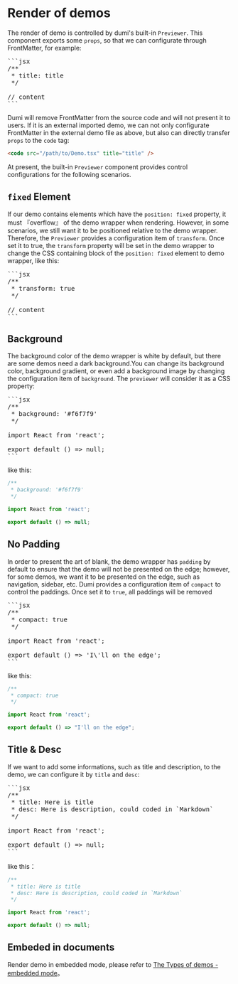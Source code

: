 # Render of demos

The render of demo is controlled by dumi's built-in `Previewer`. This component exports some `props`, so that we can configurate through FrontMatter, for example:

<pre>
```jsx
/**
 * title: title
 */

// content
```
</pre>

Dumi will remove FrontMatter from the source code and will not present it to users. If it is an external imported demo, we can not only configurate FrontMatter in the external demo file as above, but also can directly transfer `props` to the `code` tag:

```html
<code src="/path/to/Demo.tsx" title="title" />
```

At present, the built-in `Previewer` component provides control configurations for the following scenarios.

## `fixed` Element

If our demo contains elements which have the `position: fixed` property, it must 『overflow』 of the demo wrapper when rendering. However, in some scenarios, we still want it to be positioned relative to the demo wrapper. Therefore, the `Previewer` provides a configuration item of `transform`. Once set it to true, the `transform` property will be set in the demo wrapper to change the CSS containing block of the `position: fixed` element to demo wrapper, like this:

<pre>
```jsx
/**
 * transform: true
 */

// content
```
</pre>

## Background

The background color of the demo wrapper is white by default, but there are some demos need a dark background.You can change its background color, background gradient, or even add a background image by changing the configuration item of `background`. The `previewer` will consider it as a CSS property:

<pre>
```jsx
/**
 * background: '#f6f7f9'
 */

import React from 'react';

export default () => null;
```
</pre>

like this:

```jsx
/**
 * background: '#f6f7f9'
 */

import React from 'react';

export default () => null;
```

## No Padding

In order to present the art of blank, the demo wrapper has `padding` by default to ensure that the demo will not be presented on the edge; however, for some demos, we want it to be presented on the edge, such as navigation, sidebar, etc. Dumi provides a configuration item of `compact` to control the paddings. Once set it to `true`, all paddings will be removed

<pre>
```jsx
/**
 * compact: true
 */

import React from 'react';

export default () => 'I\'ll on the edge';
```
</pre>

like this:

```jsx
/**
 * compact: true
 */

import React from 'react';

export default () => "I'll on the edge";
```

## Title & Desc

If we want to add some informations, such as title and description, to the demo, we can configure it by `title` and `desc`:

<pre>
```jsx
/**
 * title: Here is title
 * desc: Here is description, could coded in `Markdown`
 */

import React from 'react';

export default () => null;
```
</pre>

like this：

```jsx
/**
 * title: Here is title
 * desc: Here is description, could coded in `Markdown`
 */

import React from 'react';

export default () => null;
```

## Embeded in documents

Render demo in embedded mode, please refer to [The Types of demos - embedded mode](/guide/demo-types#embedded-mode)。
